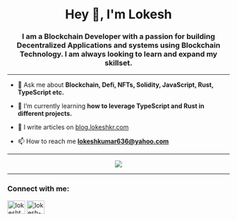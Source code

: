 <h1 align="center">Hey 👋, I'm Lokesh</h1>
<h3 align="center">I am a Blockchain Developer with a passion for building Decentralized Applications and systems using Blockchain Technology. I am always looking to learn and expand my skillset.</h3>
<hr/>

- 💬 Ask me about **Blockchain, Defi, NFTs, Solidity, JavaScript, Rust, TypeScript etc.**

- 🌱 I’m currently learning **how to leverage TypeScript and Rust in different projects.**

- 📝 I write articles on [blog.lokeshkr.com](https://blog.lokeshkr.com)

- 📫 How to reach me **lokeshkumar636@yahoo.com**

<!-- <h3 align="left">My GitHub Stats:</h3> -->

<!-- ![Lokesh's GitHub stats](https://github-readme-stats-codetit4n.vercel.app/api?username=codeTIT4N&show_icons=true&theme=tokyonight) -->
<hr/>
<div align="center">
 <img style="max-width: 100%;" src="https://github-readme-stats-codetit4n.vercel.app/api?username=codeTIT4N&show_icons=true&theme=tokyonight" />
</div>
<hr/>
<h3 align="left">Connect with me:</h3>
<p align="left">
<a href="https://twitter.com/lokeshtweets_" target="blank"><img align="center" src="https://raw.githubusercontent.com/rahuldkjain/github-profile-readme-generator/master/src/images/icons/Social/twitter.svg" alt="lokeshtweets_" height="30" width="40" /></a>
<a href="https://linkedin.com/in/lokesh-kumar-nalot-0baa691b9" target="blank"><img align="center" src="https://raw.githubusercontent.com/rahuldkjain/github-profile-readme-generator/master/src/images/icons/Social/linked-in-alt.svg" alt="lokesh-kumar-nalot-0baa691b9" height="30" width="40" /></a>
</p>
